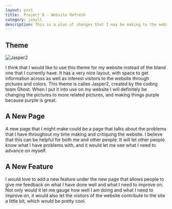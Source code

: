```yaml
---
layout: post
title:  Project 6 - Website Refresh
category: jekyll 
description: This is a plan of changes that I may be making to the website
---
```


## Theme 

![Jasper2](https://raw.githubusercontent.com/jekyller/jasper2/master/assets/screenshot-desktop.jpg)

I think that I would like to use this theme for my website instead of the bland one that I currently have. It has a very nice layout, with space to get information across as well as interest visitors to the website through pictures and colors. This theme is calles Jasper2, created by the coding team Ghost. When I put it into use on my website I will definitely be changing the pictures to more related pictures, and making things purple because purple is great. 

## A New Page

A new page that I might make could be a page that talks about the problems that I have throughout my time making and critiquing the website. I believe that this can be helpful for both me and other people. It will let other people know what I have problems with, and it would let me see what I need to advance on myself.

## A New Feature

I would love to add a new feature under the new page that allows people to give me feedback on what I have done well and what I need to improve on. Not only would it let me gauge how well I am doing and what I need to improve on, it would also let the visitors of the website contribute to the site a little bit, which would be pretty cool.
